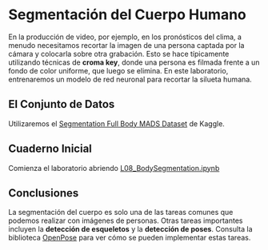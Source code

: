 # Segmentación del Cuerpo Humano

En la producción de video, por ejemplo, en los pronósticos del clima, a menudo necesitamos recortar la imagen de una persona captada por la cámara y colocarla sobre otra grabación. Esto se hace típicamente utilizando técnicas de **croma key**, donde una persona es filmada frente a un fondo de color uniforme, que luego se elimina. En este laboratorio, entrenaremos un modelo de red neuronal para recortar la silueta humana.

## El Conjunto de Datos

Utilizaremos el [Segmentation Full Body MADS Dataset](https://www.kaggle.com/datasets/tapakah68/segmentation-full-body-mads-dataset) de Kaggle.

## Cuaderno Inicial

Comienza el laboratorio abriendo [L08_BodySegmentation.ipynb](https://www.kaggle.com/code/juanmartinezv4399/l08-bodysegmentation)

## Conclusiones

La segmentación del cuerpo es solo una de las tareas comunes que podemos realizar con imágenes de personas. Otras tareas importantes incluyen la **detección de esqueletos** y la **detección de poses**. Consulta la biblioteca [OpenPose](https://github.com/CMU-Perceptual-Computing-Lab/openpose) para ver cómo se pueden implementar estas tareas.



